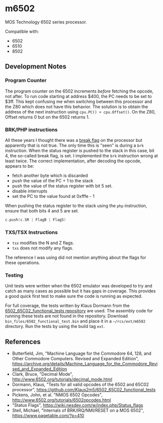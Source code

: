 # m6502

MOS Technology 6502 series processor.

Compatible with:
- 6502
- 6510
- 8502

## Development Notes

### Program Counter
The program counter on the 6502 increments *before* fetching the opcode, not after. To run code starting at address $400, the PC needs to be set to $3ff. This kept confusing me when switching between this processor and the Z80 which does not have this behavior. The solution is to obtain the address of the next instruction using `cpu.PC() + cpu.Offset()`. On the Z80, Offset returns 0 but on the 6502 returns 1. 

### BRK/PHP instructions
All these years I thought there was a [break flag](https://wiki.nesdev.com/w/index.php/Status_flags#The_B_flag) on the processor but apparently that is not true. The only time this is "seen" is during a `brk` instruction. When the status register is pushed to the stack in this case, bit 4, the so-called break flag, is set. I implemented the `brk` instruction wrong at least twice. The correct implementation, after decoding the opcode, appears to be:

* fetch another byte which is discarded
* push the value of the PC + 1 to the stack
* push the value of the status register with bit 5 set.
* disable interrupts
* set the PC to the value found at 0xfffe - 1

When pushing the status register to the stack using the `php` instruction, ensure that both bits 4 and 5 are set.

```go
c.push(c.SR | FlagB | Flag5)
```

### TXS/TSX Instructions
- `tsx` modifies the N and Z flags.
- `txs` does not modify any flags.

The reference I was using did not mention anything about the flags for these operations. 

### Testing
Unit tests were written when the 6502 emulator was developed to try and catch as many cases as possible but it has gaps in coverage. This provides a good quick first test to make sure the code is running as expected.

For full coverage, the tests written by Klaus Dormann from the [6502_65C02_functional_tests repository](6502_65C02_functional_tests) are used.
The assembly code for running these tests are not found in the repository. Download `bin_files/6502_functional_test.bin` and place it in a `~/rcs/ext/m6502` directory. Run the tests by using the build tag `ext`.

## References
- Butterfield, Jim, "Machine Language for the Commodore 64, 128, and Other Commodore Computers. Revised and Expanded Edition", https://archive.org/details/Machine_Language_for_the_Commodore_Revised_and_Expanded_Edition
- Clark, Bruce, "Decimal Mode", http://www.6502.org/tutorials/decimal_mode.html
- Dormann, Klaus, "Tests for all valid opcodes of the 6502 and 65C02 processor", https://github.com/Klaus2m5/6502_65C02_functional_tests
- Pickens, John, et al. "NMOS 6502 Opcodes", http://www.6502.org/tutorials/6502opcodes.html
- "Status Flags", https://wiki.nesdev.com/w/index.php/Status_flags
- Steil, Michael, "Internals of BRK/IRQ/NMI/RESET on a MOS 6502", https://www.pagetable.com/?p=410
